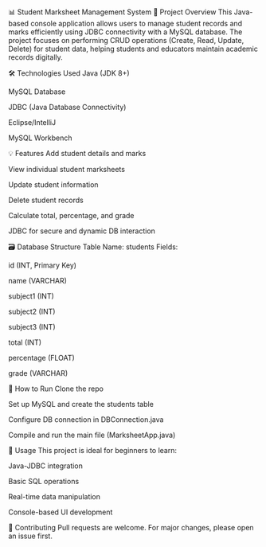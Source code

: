 📊 Student Marksheet Management System
📝 Project Overview
This Java-based console application allows users to manage student records and marks efficiently using JDBC connectivity with a MySQL database. The project focuses on performing CRUD operations (Create, Read, Update, Delete) for student data, helping students and educators maintain academic records digitally.

🛠 Technologies Used
Java (JDK 8+)

MySQL Database

JDBC (Java Database Connectivity)

Eclipse/IntelliJ 

MySQL Workbench 

💡 Features
Add student details and marks

View individual student marksheets

Update student information

Delete student records

Calculate total, percentage, and grade

JDBC for secure and dynamic DB interaction

🗃 Database Structure
Table Name: students
Fields:

id (INT, Primary Key)

name (VARCHAR)

subject1 (INT)

subject2 (INT)

subject3 (INT)

total (INT)

percentage (FLOAT)

grade (VARCHAR)

🚀 How to Run
Clone the repo

Set up MySQL and create the students table

Configure DB connection in DBConnection.java

Compile and run the main file (MarksheetApp.java)

📌 Usage
This project is ideal for beginners to learn:

Java-JDBC integration

Basic SQL operations

Real-time data manipulation

Console-based UI development

🤝 Contributing
Pull requests are welcome. For major changes, please open an issue first.
